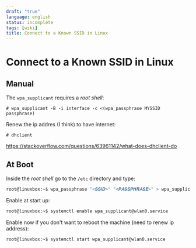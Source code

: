 ```yaml
---
draft: "true"
language: english
status: incomplete
tags: [wiki]
title: Connect to a Known SSID in Linux
---
```


# Connect to a Known SSID in Linux

## Manual

The `wpa_supplicant` requires a _root shell_:

```
# wpa_supplicant -B -i interface -c <(wpa_passphrase MYSSID passphrase)
```

Renew the ip addres (I think) to have internet:

```
# dhclient
```

https://stackoverflow.com/questions/63961142/what-does-dhclient-do

## At Boot

Inside the _root shell_ go to the `/etc` directory and type:

```bash
root@linuxbox:~$ wpa_passphrase "<𝑺𝑺𝑰𝑫>" "<𝑷𝑨𝑺𝑺𝑷𝑯𝑹𝑨𝑺𝑬>" > wpa_supplicant-wlan0.conf
```

Enable at start up:

```bash
root@linuxbox:~$ systemctl enable wpa_supplicant@wlan0.service
```

Enable now if you don't want to reboot the machine (need to renew ip address):

```bash
root@linuxbox:~$ systemctl start wpa_supplicant@wlan0.service
```

